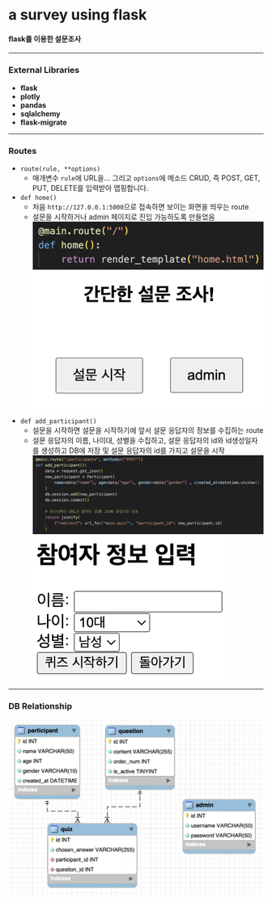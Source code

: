 # a survey using flask
#### flask를 이용한 설문조사
---

### External Libraries
- **flask**
- **plotly**
- **pandas**
- **sqlalchemy**
- **flask-migrate**
---

### Routes
- `route(rule, **options)`
    - 매개변수 `rule`에 URL을... 그리고 `options`에 메소드 CRUD, 즉 POST, GET, PUT, DELETE를 입력받아 맵핑합니다.
- `def home()`
    - 처음 `http://127.0.0.1:5000`으로 접속하면 보이는 화면을 띄우는 route
    - 설문을 시작하거나 admin 페이지로 진입 가능하도록 만들었음
    ![def_home()](/img/def_home.png)
    ![home](/img/home_html.png)
- `def add_participant()`
    - 설문을 시작하면 설문을 시작하기에 앞서 설문 응답자의 정보를 수집하는 route
    - 설문 응답자의 이름, 나이대, 성별을 수집하고, 설문 응답자의 id와 id생성일자를 생성하고 DB에 저장 및 설문 응답자의 id를 가지고 설문을 시작
    ![def_add_participant()](/img/def_add_participant().png)
    ![index](/img/index_html.png)


---
### DB Relationship
![db relationship](/img/DB_Diagram.png)